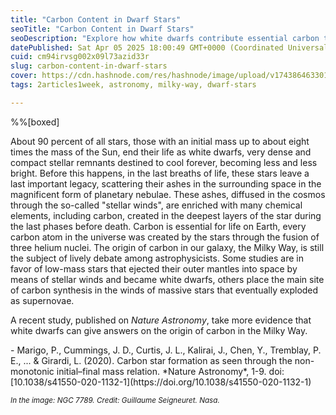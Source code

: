 ```yaml
---
title: "Carbon Content in Dwarf Stars"
seoTitle: "Carbon Content in Dwarf Stars"
seoDescription: "Explore how white dwarfs contribute essential carbon to the cosmos, impacting debates about its origins in the Milky Way"
datePublished: Sat Apr 05 2025 18:00:49 GMT+0000 (Coordinated Universal Time)
cuid: cm94irvsg002x09l73azid33r
slug: carbon-content-in-dwarf-stars
cover: https://cdn.hashnode.com/res/hashnode/image/upload/v1743864633016/e51c8799-d2cc-44c7-b568-4301b8cbb634.jpeg
tags: 2articles1week, astronomy, milky-way, dwarf-stars

---
```


%%[boxed] 

About 90 percent of all stars, those with an initial mass up to about eight times the mass of the Sun, end their life as white dwarfs, very dense and compact stellar remnants destined to cool forever, becoming less and less bright. Before this happens, in the last breaths of life, these stars leave a last important legacy, scattering their ashes in the surrounding space in the magnificent form of planetary nebulae. These ashes, diffused in the cosmos through the so-called "stellar winds", are enriched with many chemical elements, including carbon, created in the deepest layers of the star during the last phases before death. Carbon is essential for life on Earth, every carbon atom in the universe was created by the stars through the fusion of three helium nuclei. The origin of carbon in our galaxy, the Milky Way, is still the subject of lively debate among astrophysicists. Some studies are in favor of low-mass stars that ejected their outer mantles into space by means of stellar winds and became white dwarfs, others place the main site of carbon synthesis in the winds of massive stars that eventually exploded as supernovae.

A recent study, published on *Nature Astronomy*, take more evidence that white dwarfs can give answers on the origin of carbon in the Milky Way.

<div class="box">- Marigo, P., Cummings, J. D., Curtis, J. L., Kalirai, J., Chen, Y., Tremblay, P. E., ... & Girardi, L. (2020). Carbon star formation as seen through the non-monotonic initial–final mass relation. *Nature Astronomy*, 1-9. doi:[10.1038/s41550-020-1132-1](https://doi.org/10.1038/s41550-020-1132-1)</div>

<small>*In the image: NGC 7789. Credit: Guillaume Seigneuret. Nasa.*</small>